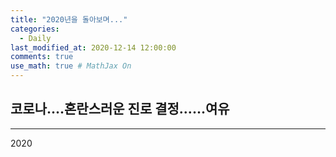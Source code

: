 ```yaml
---
title: "2020년을 돌아보며..."
categories: 
  - Daily
last_modified_at: 2020-12-14 12:00:00
comments: true
use_math: true # MathJax On
---
```


<h2> 코로나....혼란스러운 진로 결정......여유 </h2>

---

2020
